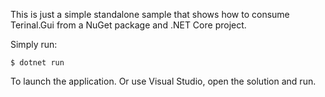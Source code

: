 This is just a simple standalone sample that shows how to consume Terinal.Gui from a NuGet package and .NET Core project.

Simply run:

```
$ dotnet run
```

To launch the application. Or use Visual Studio, open the solution and run.

